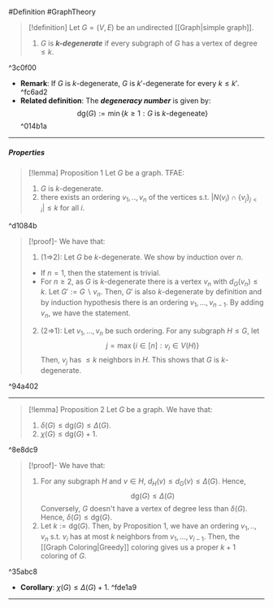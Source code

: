 #Definition #GraphTheory 

> [!definition]
> Let $G=(V,E)$ be an undirected [[Graph|simple graph]].
> 1. $G$ is ***$k$-degenerate*** if every subgraph of $G$ has a vertex of degree $\leq k$.

^3c0f00

- **Remark**: If $G$ is $k$-degenerate, $G$ is $k'$-degenerate for every $k\leq k'$. ^fc6ad2
- **Related definition**: The ***degeneracy number*** is given by: $$\text{dg}(G):=\min \{ k\geq 1:G \text{ is }k\text{-degeneate} \}$$ ^014b1a
---
##### Properties
> [!lemma] Proposition 1
> Let $G$ be a graph. TFAE:
> 1. $G$ is $k$-degenerate. 
> 2. there exists an ordering $v_{1},..,v_{n}$ of the vertices s.t. $\left| N(v_{i})\cap\{v_{j} \}_{j<i} \right|\leq k$ for all $i$.

^d1084b

> [!proof]-
> We have that:
> 1. (1=>2): Let $G$ be $k$-degenerate. We show by induction over $n$. 
> 	- If $n=1$, then the statement is trivial.
> 	- For $n\geq 2$, as $G$ is $k$-degenerate there is a vertex $v_{n}$ with $d_{G}(v_{n})\leq k$. Let $G':= G \backslash v_{n}$. Then, $G'$ is also $k$-degenerate by definition and by induction hypothesis there is an ordering $v_{1},\dots,v_{n-1}$. By adding $v_{n}$, we have the statement.
> 2. (2=>1): Let $v_{1},\dots,v_{n}$ be such ordering. For any subgraph $H\leq G$, let $$j= \max\{ i\in[n] :v_{i}\in V(H)\}$$Then, $v_{j}$ has $\leq k$ neighbors in $H$. This shows that $G$ is $k$-degenerate.

^94a402

---
> [!lemma] Proposition 2
> Let $G$ be a graph. We have that:
> 1. $\delta(G)\leq \text{dg}(G)\leq \Delta(G)$.
> 2. $\chi(G)\leq \text{dg}(G)+1$.

^8e8dc9

> [!proof]-
> We have that:
> 1. For any subgraph $H$ and $v\in H$, $d_{H}(v)\leq d_{G}(v)\leq \Delta(G)$. Hence, $$\text{dg}(G)\leq \Delta(G)$$Conversely, $G$ doesn't have a vertex of degree less than $\delta(G)$. Hence, $\delta(G)\leq \text{dg}(G)$.
> 2. Let $k:=\text{dg}(G)$. Then, by Proposition 1, we have an ordering $v_{1},..,v_{n}$ s.t. $v_{i}$ has at most $k$ neighbors from $v_{1},\dots,v_{i-1}$. Then, the [[Graph Coloring|Greedy]] coloring gives us a proper $k+1$ coloring of $G$.

^35abc8

- **Corollary**: $\chi(G)\leq \Delta(G)+1$. ^fde1a9
---
